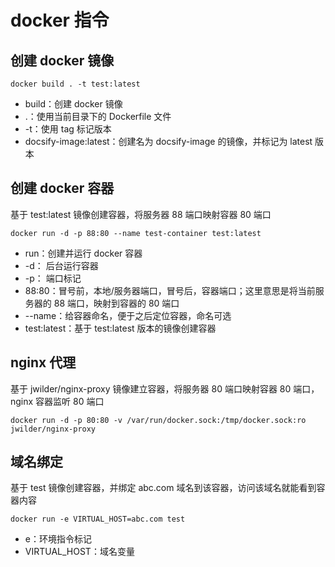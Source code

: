 # docker 指令

## 创建 docker 镜像

```
docker build . -t test:latest
```

- build：创建 docker 镜像
- .：使用当前目录下的 Dockerfile 文件
- -t：使用 tag 标记版本
- docsify-image:latest：创建名为 docsify-image 的镜像，并标记为 latest 版本

## 创建 docker 容器

基于 test:latest 镜像创建容器，将服务器 88 端口映射容器 80 端口

```
docker run -d -p 88:80 --name test-container test:latest
```

- run：创建并运行 docker 容器
- -d： 后台运行容器
- -p： 端口标记
- 88:80：冒号前，本地/服务器端口，冒号后，容器端口；这里意思是将当前服务器的 88 端口，映射到容器的 80 端口
- --name：给容器命名，便于之后定位容器，命名可选
- test:latest：基于 test:latest 版本的镜像创建容器

## nginx 代理

基于 jwilder/nginx-proxy 镜像建立容器，将服务器 80 端口映射容器 80 端口，nginx 容器监听 80 端口

```
docker run -d -p 80:80 -v /var/run/docker.sock:/tmp/docker.sock:ro jwilder/nginx-proxy
```

## 域名绑定

基于 test 镜像创建容器，并绑定 abc.com 域名到该容器，访问该域名就能看到容器内容

```
docker run -e VIRTUAL_HOST=abc.com test
```

- e：环境指令标记
- VIRTUAL_HOST：域名变量
